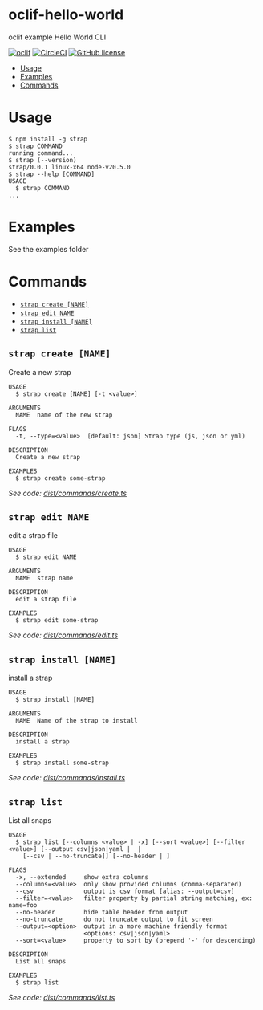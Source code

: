 oclif-hello-world
=================

oclif example Hello World CLI

[![oclif](https://img.shields.io/badge/cli-oclif-brightgreen.svg)](https://oclif.io)
[![CircleCI](https://circleci.com/gh/oclif/hello-world/tree/main.svg?style=shield)](https://circleci.com/gh/oclif/hello-world/tree/main)
[![GitHub license](https://img.shields.io/github/license/oclif/hello-world)](https://github.com/oclif/hello-world/blob/main/LICENSE)

<!-- toc -->
* [Usage](#usage)
* [Examples](#examples)
* [Commands](#commands)
<!-- tocstop -->
# Usage
<!-- usage -->
```sh-session
$ npm install -g strap
$ strap COMMAND
running command...
$ strap (--version)
strap/0.0.1 linux-x64 node-v20.5.0
$ strap --help [COMMAND]
USAGE
  $ strap COMMAND
...
```
<!-- usagestop -->
# Examples
See the examples folder
# Commands
<!-- commands -->
* [`strap create [NAME]`](#strap-create-name)
* [`strap edit NAME`](#strap-edit-name)
* [`strap install [NAME]`](#strap-install-name)
* [`strap list`](#strap-list)

## `strap create [NAME]`

Create a new strap

```
USAGE
  $ strap create [NAME] [-t <value>]

ARGUMENTS
  NAME  name of the new strap

FLAGS
  -t, --type=<value>  [default: json] Strap type (js, json or yml)

DESCRIPTION
  Create a new strap

EXAMPLES
  $ strap create some-strap
```

_See code: [dist/commands/create.ts](https://github.com/mortenscheel/strap/blob/v0.0.1/dist/commands/create.ts)_

## `strap edit NAME`

edit a strap file

```
USAGE
  $ strap edit NAME

ARGUMENTS
  NAME  strap name

DESCRIPTION
  edit a strap file

EXAMPLES
  $ strap edit some-strap
```

_See code: [dist/commands/edit.ts](https://github.com/mortenscheel/strap/blob/v0.0.1/dist/commands/edit.ts)_

## `strap install [NAME]`

install a strap

```
USAGE
  $ strap install [NAME]

ARGUMENTS
  NAME  Name of the strap to install

DESCRIPTION
  install a strap

EXAMPLES
  $ strap install some-strap
```

_See code: [dist/commands/install.ts](https://github.com/mortenscheel/strap/blob/v0.0.1/dist/commands/install.ts)_

## `strap list`

List all snaps

```
USAGE
  $ strap list [--columns <value> | -x] [--sort <value>] [--filter <value>] [--output csv|json|yaml |  |
    [--csv | --no-truncate]] [--no-header | ]

FLAGS
  -x, --extended     show extra columns
  --columns=<value>  only show provided columns (comma-separated)
  --csv              output is csv format [alias: --output=csv]
  --filter=<value>   filter property by partial string matching, ex: name=foo
  --no-header        hide table header from output
  --no-truncate      do not truncate output to fit screen
  --output=<option>  output in a more machine friendly format
                     <options: csv|json|yaml>
  --sort=<value>     property to sort by (prepend '-' for descending)

DESCRIPTION
  List all snaps

EXAMPLES
  $ strap list
```

_See code: [dist/commands/list.ts](https://github.com/mortenscheel/strap/blob/v0.0.1/dist/commands/list.ts)_
<!-- commandsstop -->

